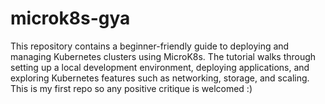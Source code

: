 # microk8s-gya
This repository contains a beginner-friendly guide to deploying and managing Kubernetes clusters using MicroK8s. The tutorial walks through setting up a local development environment, deploying applications, and exploring Kubernetes features such as networking, storage, and scaling. This is my first repo so any positive critique is welcomed :)
